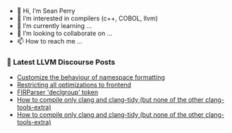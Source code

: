 - 👋 Hi, I’m Sean Perry
- 👀 I’m interested in compilers (c++, COBOL, llvm)
- 🌱 I’m currently learning ...
- 💞️ I’m looking to collaborate on ...
- 📫 How to reach me ...

<!---
s66perry/s66perry is a ✨ special ✨ repository because its `README.md` (this file) appears on your GitHub profile.
You can click the Preview link to take a look at your changes.
--->
### 📕 Latest LLVM Discourse Posts

<!-- DISCOURSE-LLVM:START -->
- [Customize the behaviour of namespace formatting](https://discourse.llvm.org/t/customize-the-behaviour-of-namespace-formatting/75944#post_1)
- [Restricting all optimizations to frontend](https://discourse.llvm.org/t/restricting-all-optimizations-to-frontend/75932#post_2)
- [FIRParser &#39;declgroup&#39; token](https://discourse.llvm.org/t/firparser-declgroup-token/75942#post_1)
- [How to compile only clang and clang-tidy &lpar;but none of the other clang-tools-extra&rpar;](https://discourse.llvm.org/t/how-to-compile-only-clang-and-clang-tidy-but-none-of-the-other-clang-tools-extra/75941#post_2)
- [How to compile only clang and clang-tidy &lpar;but none of the other clang-tools-extra&rpar;](https://discourse.llvm.org/t/how-to-compile-only-clang-and-clang-tidy-but-none-of-the-other-clang-tools-extra/75941#post_1)
<!-- DISCOURSE-LLVM:END -->
